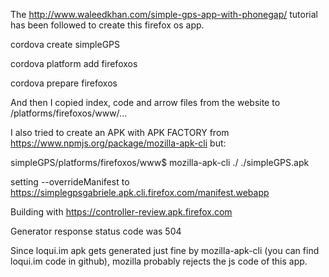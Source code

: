 The http://www.waleedkhan.com/simple-gps-app-with-phonegap/ tutorial has been followed to create this firefox os app.


cordova create simpleGPS

cordova platform add firefoxos

cordova prepare firefoxos

And then I copied index, code and arrow files from the website to /platforms/firefoxos/www/...


I also tried to create an APK with APK FACTORY from https://www.npmjs.org/package/mozilla-apk-cli but:



simpleGPS/platforms/firefoxos/www$ mozilla-apk-cli ./ ./simpleGPS.apk

setting --overrideManifest to https://simplegpsgabriele.apk.cli.firefox.com/manifest.webapp

Building with https://controller-review.apk.firefox.com

Generator response status code was 504

Since loqui.im apk gets generated just fine by mozilla-apk-cli (you can find loqui.im code in github), mozilla probably rejects the js code of this app.
